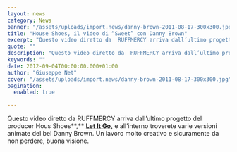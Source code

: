 ```yaml
---
layout: news
category: News
banner: "/assets/uploads/import.news/danny-brown-2011-08-17-300x300.jpg"
title: "House Shoes, il video di “Sweet” con Danny Brown"
excerpt: "Questo video diretto da  RUFFMERCY arriva dall’ultimo progetto del producer Hous Shoes, Let It Go, e all’interno troverete varie versioni animate del bel Danny Brown. Un lavoro molto creativo e sicuramente da non perdere, buona visione"
quote: ""
description: "Questo video diretto da  RUFFMERCY arriva dall’ultimo progetto del producer Hous Shoes, Let It Go, e all’interno troverete varie versioni animate del bel Danny Brown. Un lavoro molto creativo e sicuramente da non perdere, buona visione"
keywords: ""
date: 2012-09-04T00:00:00.000+01:00
author: "Giuseppe Net"
cover: "/assets/uploads/import.news/danny-brown-2011-08-17-300x300.jpg"
pagination:
  enabled: true

---
```


Questo video diretto da RUFFMERCY arriva dall’ultimo progetto del producer Hous Shoes**,** [**Let It Go,**](https://hotmc.com/house-shoes-con-big-tone-il-video-di-time/) e all’interno troverete varie versioni animate del bel Danny Brown. Un lavoro molto creativo e sicuramente da non perdere, buona visione.